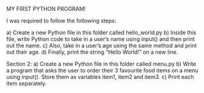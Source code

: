 MY FIRST PYTHON PROGRAM!

I was required to follow the following steps:

a) Create a new Python file in this folder called hello_world.py
b) Inside this file, write Python code to take in a user’s name using input() and then print out the name.
c) Also, take in a user’s age using the same method and print out their age.
d) Finally, print the string “Hello World!” on a new line.

Section 2:
a) Create a new Python file in this folder called menu.py
b)  Write a program that asks the user to order their 3 favourite food items on a menu using input(). Store them as variables item1, item2 and item3.
c) Print each item separately.
